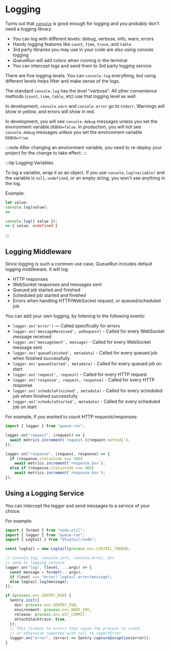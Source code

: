 # Logging

Turns out that [`console`](https://developer.mozilla.org/en-US/docs/Web/API/console) is good enough for logging and you probably don't need a logging library:

* You can log with different levels: debug, verbose, info, warn, errors
* Handy logging features like `count`, `time`, `trace`, and `table`
* 3rd party libraries you may use in your code are also using console logging
* QueueRun will add colors when running in the terminal
* You can intercept logs and send them to 3rd party logging service

There are five logging levels. You can `console.log` everything, but using different levels helps filter and make sense of the logs.

The standard `console.log` has the level "verbose". All other convenience methods (`count`, `time`, `table`, etc) use that logging level as well.

In development, `console.warn` and `console.error` go to `stderr`. Warnings will show in yellow, and errors will show in red.

In development, you will see `console.debug` messages unless you set the environment variable `DEBUG=false`.  In production, you will not see `console.debug` messages unless you set the environment variable `DEBUG=true`.

:::note
After changing an environment variable, you need to re-deploy your project for the change to take effect.
:::

:::tip Logging Variables

To log a variable, wrap it as an object. If you use `console.log(variable)` and the variable is `null`, `undefined`, or an empty string, you won't see anything in the log.

Example:

```ts
let value;
console.log(value);
=> 

console.log({ value });
=> { value: undefined }
```
:::


## Logging Middleware

Since logging is such a common use case, QueueRun includes default logging middleware. It will log:

* HTTP responses
* WebSocket responses and messages sent
* Queued job started and finished
* Scheduled job started and finished
* Errors when handling HTTP/WebSocket request, or queued/scheduled job

You can add your own logging, by listening to the following events:

- `logger.on('error')` — Called specifically for errors
- `logger.on('messageReceived', wsRequest)` - Called for every WebSocket message received
- `logger.on('messageSent', message)` - Called for every WebSocket message sent
- `logger.on('queueFinished', metadata)` - Called for every queued job when finished successfully
- `logger.on('queueStarted', metadata)` - Called for every queued job on start
- `logger.on('request', request)` - Called for every HTTP request
- `logger.on('response', request, response)` - Called for every HTTP response
- `logger.on('scheduleFinished', metadata)` - Called for every scheduled job when finished successfully
- `logger.on('scheduleStarted', metadata)` - Called for every scheduled job on start

For example, if you wanted to count HTTP requests/responses:

```ts title=index.ts
import { logger } from "queue-run";

logger.on("request", (request) => {
  await metrics.increment(`request.${request.method}`);
});

logger.on("response", (request, response) => {
  if (response.statusCode >== 500)
    await metrics.increment(`response.5xx`);
  else if (response.statusCode >== 400)
    await metrics.increment(`response.4xx`);
});
```


## Using a Logging Service

You can intercept the logger and send messages to a service of your choice.

For example:

```ts title=index.ts
import { format } from "node:util";
import { logger } from "queue-run";
import { Logtail } from "@logtail/node";

const logtail = new Logtail(process.env.LOGTAIL_TOKEN);

// console.log, console.info, console.error, etc
// send to logging service
logger.on("log", (level, ...args) => {
  const message = format(...args);
  if (level === "error) logtail.error(message);
  else logtail.log(message);
});

if (process.env.SENTRY_DSN) {
  Sentry.init({
    dsn: process.env.SENTRY_DSN,
    environment: process.env.NODE_ENV,
    release: process.env.GIT_COMMIT,
    attachStacktrace: true,
  });
  // This listens to errors that cause the process to crash,
  // or otherwise reported with call to reportError
  logger.on("error", (error) => Sentry.captureException(error));
}
```

